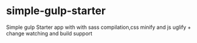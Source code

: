 # simple-gulp-starter
Simple gulp Starter app with with sass compilation,css minify and js uglify + change watching and build support
